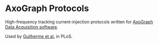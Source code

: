 # AxoGraph Protocols




High-frequency tracking current-injection protocols written for [AxoGraph Data Acquisition software](https://axograph.com).

Used by [Guilherme et al.](https://journals.plos.org/plosbiology/article?id=10.1371/journal.pbio.1002007) in PLoS. 

